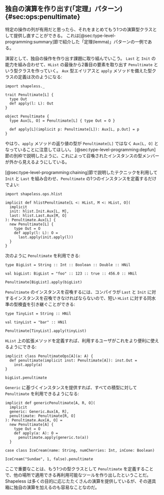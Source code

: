 ## 独自の演算を作り出す(「定理」パターン) {#sec:ops:penultimate}

特定の操作の列が有用だと思ったら、それをまとめてもう1つの演算型クラスとして提供し直すことができる。
これは[@sec:type-level-programming:summary]節で紹介した「定理(lemma)」パターンの一例である。

演習として、独自の操作を作り出す課題に取り組んでいこう。
`Last` と `Init` の能力を組み合わせて、`HList` の最後から2番目の要素を取り出す `Penultimate` という型クラスを作っていく。
`Aux` 型エイリアスと `apply` メソッドを備えた型クラスの定義は次のようになる:

```tut:book:silent
import shapeless._

trait Penultimate[L] {
  type Out
  def apply(l: L): Out
}

object Penultimate {
  type Aux[L, O] = Penultimate[L] { type Out = O }

  def apply[L](implicit p: Penultimate[L]): Aux[L, p.Out] = p
}
```

やはり、`apply` メソッドの返り値の型が `Penultimate[L]` ではなく `Aux[L, O]` となっていることに注意してほしい。
[@sec:type-level-programming:depfun]節の別枠で説明したように、これによって召喚されたインスタンスの型メンバーが外から見えるようにしている。

[@sec:type-level-programming:chaining]節で説明したテクニックを利用して`Init` と `Last` を組み合わせ、`Penultimate` の1つのインスタンスを定義するだけでよい:

```tut:book:silent
import shapeless.ops.hlist

implicit def hlistPenultimate[L <: HList, M <: HList, O](
  implicit
  init: hlist.Init.Aux[L, M],
  last: hlist.Last.Aux[M, O]
): Penultimate.Aux[L] {
  new Penultimate[L] {
    type Out = O
    def apply(l: L): O =
      last.apply(init.apply(l))
  }
}
```

次のように `Penultimate` を利用できる:

```tut:book:silent
type BigList = String :: Int :: Boolean :: Double :: HNil

val bigList: BigList = "foo" :: 123 :: true :: 456.0 :: HNil
```

```tut:book
Penultimate[BigList].apply(bigList)
```

`Penultimate` のインスタンスを召喚するには、コンパイラが `Last` と `Init` に対するインスタンスを召喚できなければならないので、短い `HList` に対する同水準の型検査を引き継ぐことができる:

```tut:book:silent
type TinyList = String :: HNil

val tinyList = "bar" :: HNil
```

```tut:book:fail
Penultimate[TinyList].apply(tinyList)
```

`HList` 上の拡張メソッドを定義すれば、利用するユーザがこれをより便利に使えるようにできる:

```tut:book:silent
implicit class PenultimateOps[A](a: A) {
  def penultimate(implicit inst: Penultimate[A]): inst.Out =
    inst.apply(a)
}
```

```tut:book
bigList.penultimate
```

`Generic` に基づくインスタンスを提供すれば、すべての積型に対して `Penultimate` を利用できるようになる:

```tut:book:silent
implicit def genericPenultimate[A, R, O](
  implicit
  generic: Generic.Aux[A, R],
  penultimate: Penultimate[R, O]
): Penultimate.Aux[A, O] =
  new Penultimate[A] {
    type Out = O
    def apply(a: A): O =
      penultimate.apply(generic.to(a))
  }

case class IceCream(name: String, numCherries: Int, inCone: Boolean)
```

```tut:book
IceCream("Sundae", 1, false).penultimate
```

ここで重要なことは、もう1つの型クラスとして `Penultimate` を定義することで、他の場所で適用できる再利用可能なツールを作り出したということだ。
Shapeless は多くの目的に応じたたくさんの演算を提供しているが、その道具箱に独自の演算を加えるのも容易なことなのだ。
